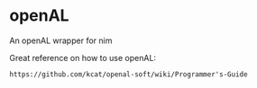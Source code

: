 # openAL

An openAL wrapper for nim

Great reference on how to use openAL:

`https://github.com/kcat/openal-soft/wiki/Programmer's-Guide`